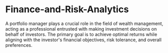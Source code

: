 # Finance-and-Risk-Analytics
A portfolio manager plays a crucial role in the field of wealth management, acting as a professional entrusted with making investment decisions on behalf of investors. The primary goal is to achieve optimal returns while aligning with the investor's financial objectives, risk tolerance, and overall preferences.
